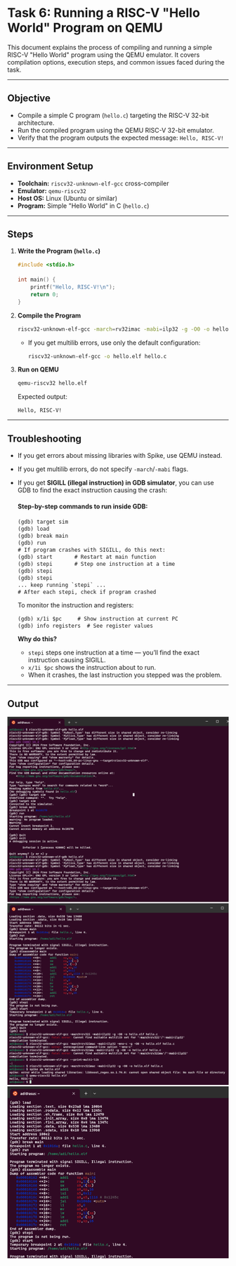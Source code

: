 

# Task 6: Running a RISC-V "Hello World" Program on QEMU

This document explains the process of compiling and running a simple RISC-V "Hello World" program using the QEMU emulator. It covers compilation options, execution steps, and common issues faced during the task.

---

## Objective

* Compile a simple C program (`hello.c`) targeting the RISC-V 32-bit architecture.
* Run the compiled program using the QEMU RISC-V 32-bit emulator.
* Verify that the program outputs the expected message:
  `Hello, RISC-V!`

---

## Environment Setup

* **Toolchain:** `riscv32-unknown-elf-gcc` cross-compiler
* **Emulator:** `qemu-riscv32`
* **Host OS:** Linux (Ubuntu or similar)
* **Program:** Simple "Hello World" in C (`hello.c`)

---

## Steps

1. **Write the Program (`hello.c`)**

    ```c
    #include <stdio.h>

    int main() {
        printf("Hello, RISC-V!\n");
        return 0;
    }
    ```

2. **Compile the Program**

    ```bash
    riscv32-unknown-elf-gcc -march=rv32imac -mabi=ilp32 -g -O0 -o hello.elf hello.c
    ```

    * If you get multilib errors, use only the default configuration:
      ```bash
      riscv32-unknown-elf-gcc -o hello.elf hello.c
      ```

3. **Run on QEMU**

    ```bash
    qemu-riscv32 hello.elf
    ```

    Expected output:
    ```
    Hello, RISC-V!
    ```

---

## Troubleshooting


- If you get errors about missing libraries with Spike, use QEMU instead.
- If you get multilib errors, do not specify `-march`/`-mabi` flags.
- If you get **SIGILL (illegal instruction) in GDB simulator**, you can use GDB to find the exact instruction causing the crash:

  #### Step-by-step commands to run inside GDB:
  ```gdb
  (gdb) target sim
  (gdb) load
  (gdb) break main
  (gdb) run
  # If program crashes with SIGILL, do this next:
  (gdb) start       # Restart at main function
  (gdb) stepi       # Step one instruction at a time
  (gdb) stepi
  (gdb) stepi
  ... keep running `stepi` ...
  # After each stepi, check if program crashed
  ```

  To monitor the instruction and registers:
  ```gdb
  (gdb) x/1i $pc     # Show instruction at current PC
  (gdb) info registers  # See register values
  ```

  **Why do this?**
  - `stepi` steps one instruction at a time — you’ll find the exact instruction causing SIGILL.
  - `x/1i $pc` shows the instruction about to run.
  - When it crashes, the last instruction you stepped was the problem.

---

## Output
![alt text](image-7.png)
![alt text](image-6.png)
![alt text](image-8.png)